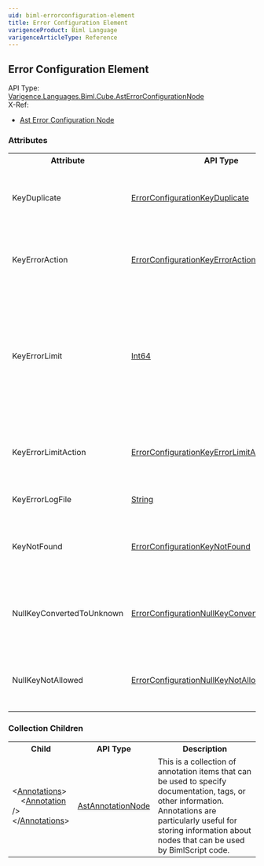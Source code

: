 ```yaml
---
uid: biml-errorconfiguration-element
title: Error Configuration Element
varigenceProduct: Biml Language
varigenceArticleType: Reference
---
```

## Error Configuration Element<div class="AssemblyInfoGroup"><div class="CrossReferenceGroup"><div class="CrossReferenceHeader">API Type:</div><div class="CrossReferenceValue"><a href="../api-reference/Varigence.Languages.Biml.Cube.AstErrorConfigurationNode.html">Varigence.Languages.Biml.Cube.AstErrorConfigurationNode</a></div></div><div class="CrossReferenceGroup"><div class="CrossReferenceHeader">X-Ref:</div><ul class="xrefRow"><li><a class='xref' href ="Varigence.Languages.Biml.Cube.AstErrorConfigurationNode.html">Ast Error Configuration Node</a></li></ul></div></div><div class="AttributeGroup"><h3>Attributes</h3><table id="AttributeList" class="AttributeList"><tbody><tr><th class="AttributeNameColumnHeader">Attribute</th><th class="AttributeTypeColumnHeader">API Type</th><th class="AttributeDefaultColumnHeader">Default</th><th class="AttributeSummaryColumnHeader">Description</th></tr><tr class="ad0"><td class="AttributeName">KeyDuplicate</td><td class="AttributeType"><a href="../api-reference/Varigence.Languages.Biml.Cube.ErrorConfigurationKeyDuplicate.html">ErrorConfigurationKeyDuplicate</a></td><td class="AttributeDefault">ReportAndStop</td><td class="AttributeSummary"><div class ="SummaryItem">This value specifies how duplicate keys should be handled as part of cube processing error configuration. </div></td></tr><tr class="ad1"><td class="AttributeName">KeyErrorAction</td><td class="AttributeType"><a href="../api-reference/Varigence.Languages.Biml.Cube.ErrorConfigurationKeyErrorAction.html">ErrorConfigurationKeyErrorAction</a></td><td class="AttributeDefault">ConvertToUnknown</td><td class="AttributeSummary"><div class ="SummaryItem">This value specifies how key errors should be handled as part of cube processing error configuration. </div></td></tr><tr class="ad0"><td class="AttributeName">KeyErrorLimit</td><td class="AttributeType"><a href="https://msdn.microsoft.com/en-us/library/System.Int64.aspx">Int64</a></td><td class="AttributeDefault">0</td><td class="AttributeSummary"><div class ="SummaryItem">This value specifies the number of key errors that may be encountered before a limit event is raised.  When the limit is reached, the behavior of Analysis Services will be determined by the setting in the KeyErrorLimitAction property. </div></td></tr><tr class="ad1"><td class="AttributeName">KeyErrorLimitAction</td><td class="AttributeType"><a href="../api-reference/Varigence.Languages.Biml.Cube.ErrorConfigurationKeyErrorLimitAction.html">ErrorConfigurationKeyErrorLimitAction</a></td><td class="AttributeDefault">StopProcessing</td><td class="AttributeSummary"><div class ="SummaryItem">This value specifies how cube processing should respond when the key error limit is reached. </div></td></tr><tr class="ad0"><td class="AttributeName">KeyErrorLogFile</td><td class="AttributeType"><a href="https://msdn.microsoft.com/en-us/library/System.String.aspx">String</a></td><td class="AttributeDefault">&nbsp;</td><td class="AttributeSummary"><div class ="SummaryItem">This value specifies the path to the key error log file. </div></td></tr><tr class="ad1"><td class="AttributeName">KeyNotFound</td><td class="AttributeType"><a href="../api-reference/Varigence.Languages.Biml.Cube.ErrorConfigurationKeyNotFound.html">ErrorConfigurationKeyNotFound</a></td><td class="AttributeDefault">ReportAndStop</td><td class="AttributeSummary"><div class ="SummaryItem">This value specifies how missing keys should be handled as part of cube processing error configuration. </div></td></tr><tr class="ad0"><td class="AttributeName">NullKeyConvertedToUnknown</td><td class="AttributeType"><a href="../api-reference/Varigence.Languages.Biml.Cube.ErrorConfigurationNullKeyConvertedToUnknown.html">ErrorConfigurationNullKeyConvertedToUnknown</a></td><td class="AttributeDefault">IgnoreError</td><td class="AttributeSummary"><div class ="SummaryItem">This value specifies how cube processing should respond when a null key is converted to the Unknown member. </div></td></tr><tr class="ad1"><td class="AttributeName">NullKeyNotAllowed</td><td class="AttributeType"><a href="../api-reference/Varigence.Languages.Biml.Cube.ErrorConfigurationNullKeyNotAllowed.html">ErrorConfigurationNullKeyNotAllowed</a></td><td class="AttributeDefault">ReportAndStop</td><td class="AttributeSummary"><div class ="SummaryItem">This value specifies how cube processing should respond when a disallowed null key is encountered. </div></td></tr></tbody></table></div><div class="ChildGroup">### Collection Children<table id="ChildList" class="ChildList"><tbody><tr><th class="ChildNameColumnHeader">Child</th><th class="ChildTypeColumnHeader">API Type</th><th class="ChildSummaryColumnHeader">Description</th></tr><tr class="cd0"><td class="ChildName"><span class="punc">&lt;</span><a href=Varigence.Languages.Biml.AstNode_Annotations.html">Annotations</a><span class="punc">&gt;</span><br />&nbsp;&nbsp;&nbsp;&nbsp;<span class="punc">&lt;</span><a href=Varigence.Languages.Biml.AstAnnotationNode.html">Annotation</a> <span class="punc">/&gt;</span><br /><span class="punc">&lt;/</span><a href=Varigence.Languages.Biml.AstNode_Annotations.html">Annotations</a><span class="punc">&gt;</span></td><td class="ChildType"><a href="../api-reference/Varigence.Languages.Biml.AstAnnotationNode.html">AstAnnotationNode</a></td><td class="ChildSummary"><div class ="SummaryItem">This is a collection of annotation items that can be used to specify documentation, tags, or other information.  Annotations are particularly useful for storing information about nodes that can be used by BimlScript code. </div></td></tr></tbody></table></div>